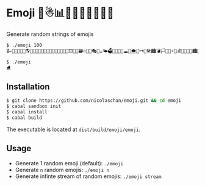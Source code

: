# Emoji 🥁☃📊💽🌞🌚🚊🚥🏤🏸
Generate random strings of emojis

```bash
$ ./emoji 100
🎖✏🍾🏮📧📕🏹🌎🎇🏢💌📗🎌🚬🥞🍺📘🌛🏉🐄📓🚞🎞🌚🐴🗃🔥🦃🌚🎭🏯☁🌤🗳🍓🏨🏢🦊🕳🎼🌨🛵🗝🍚🛠🏙💣🏳🚂🔬⭐🔏💰🥉📙🥑🚨🏙🌿🍌🍃🥒💽⌛🎌🗓🏪🦄⛵🐛🎙✨🦐🐷🥁📿🎽🛴🐍🚋📤🔒⛰⛓🎥🧀🏠🔥🚁🎙🥋🦂🥖🎐💵🚓‍⛓🐆🐸
```

```bash
$ ./emoji
⛸
```

## Installation
```bash
$ git clone https://github.com/nicolaschan/emoji.git && cd emoji
$ cabal sandbox init
$ cabal install
$ cabal build
```
The executable is located at `dist/build/emoji/emoji`.

## Usage
- Generate 1 random emoji (default): `./emoji`
- Generate `n` random emojis: `./emoji n`
- Generate infinte stream of random emojis: `./emoji stream`
